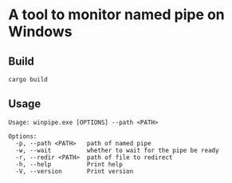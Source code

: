 # A tool to monitor named pipe on Windows

## Build
```
cargo build
```

## Usage
```
Usage: winpipe.exe [OPTIONS] --path <PATH>

Options:
  -p, --path <PATH>   path of named pipe
  -w, --wait          whether to wait for the pipe be ready
  -r, --redir <PATH>  path of file to redirect
  -h, --help          Print help
  -V, --version       Print version
```
